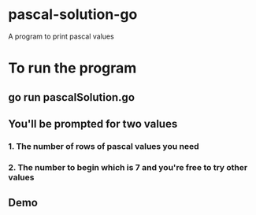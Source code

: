 # pascal-solution-go
A program to print pascal values

# To run the program
## go run pascalSolution.go

## You'll be prompted for two values

### 1. The number of rows of pascal values you need 
### 2. The number to begin which is 7 and you're free to try other values

## Demo
